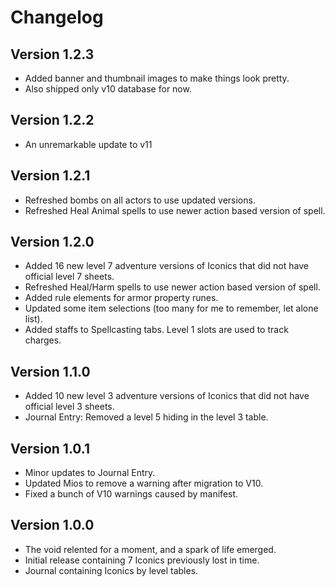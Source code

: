 # Changelog
## Version 1.2.3
- Added banner and thumbnail images to make things look pretty. 
- Also shipped only v10 database for now. 

## Version 1.2.2
- An unremarkable update to v11

## Version 1.2.1
- Refreshed bombs on all actors to use updated versions. 
- Refreshed Heal Animal spells to use newer action based version of spell. 

## Version 1.2.0
- Added 16 new level 7 adventure versions of Iconics that did not have official level 7 sheets. 
- Refreshed Heal/Harm spells to use newer action based version of spell. 
- Added rule elements for armor property runes.
- Updated some item selections (too many for me to remember, let alone list).  
- Added staffs to Spellcasting tabs. Level 1 slots are used to track charges. 

## Version 1.1.0
- Added 10 new level 3 adventure versions of Iconics that did not have official level 3 sheets. 
- Journal Entry: Removed a level 5 hiding in the level 3 table.

## Version 1.0.1
- Minor updates to Journal Entry.
- Updated Mios to remove a warning after migration to V10. 
- Fixed a bunch of V10 warnings caused by manifest. 

## Version 1.0.0

- The void relented for a moment, and a spark of life emerged.
- Initial release containing 7 Iconics previously lost in time.
- Journal containing Iconics by level tables.
